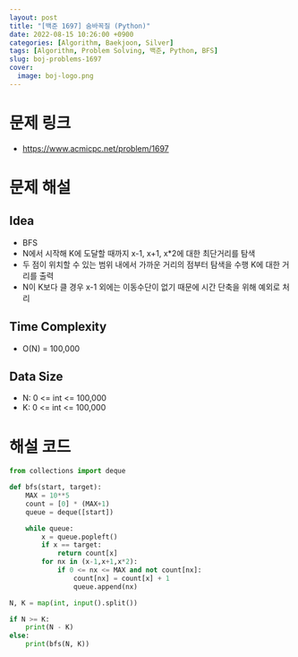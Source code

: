```yaml
---
layout: post
title: "[백준 1697] 숨바꼭질 (Python)"
date: 2022-08-15 10:26:00 +0900
categories: [Algorithm, Baekjoon, Silver]
tags: [Algorithm, Problem Solving, 백준, Python, BFS]
slug: boj-problems-1697
cover:
  image: boj-logo.png
---
```


# 문제 링크
- https://www.acmicpc.net/problem/1697

# 문제 해설

## Idea
- BFS
- N에서 시작해 K에 도달할 때까지 x-1, x+1, x*2에 대한 최단거리를 탐색
- 두 점이 위치할 수 있는 범위 내에서 가까운 거리의 점부터 탐색을 수행 K에 대한 거리를 출력
- N이 K보다 클 경우 x-1 외에는 이동수단이 없기 때문에 시간 단축을 위해 예외로 처리

## Time Complexity
- O(N) = 100,000

## Data Size
- N: 0 <= int <= 100,000
- K: 0 <= int <= 100,000

# 해설 코드

```python
from collections import deque

def bfs(start, target):
    MAX = 10**5
    count = [0] * (MAX+1)
    queue = deque([start])

    while queue:
        x = queue.popleft()
        if x == target:
            return count[x]
        for nx in (x-1,x+1,x*2):
            if 0 <= nx <= MAX and not count[nx]:
                count[nx] = count[x] + 1
                queue.append(nx)

N, K = map(int, input().split())

if N >= K:
    print(N - K)
else:
    print(bfs(N, K))
```